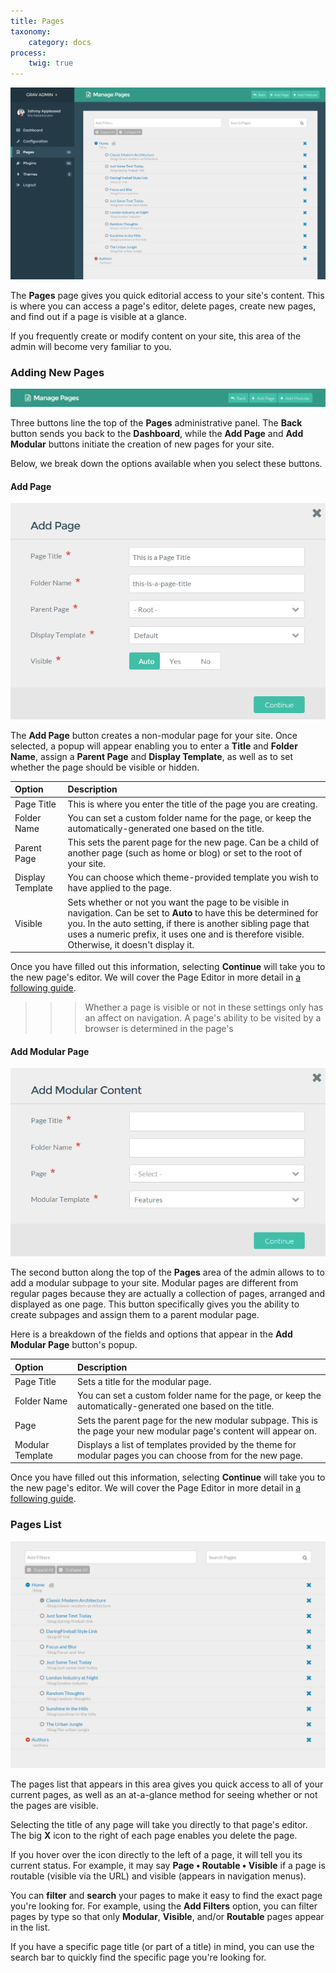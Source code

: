 ```yaml
---
title: Pages
taxonomy:
    category: docs
process:
    twig: true
---
```


![Grav Admin Pages](pages.png)

The **Pages** page gives you quick editorial access to your site's content. This is where you can access a page's editor, delete pages, create new pages, and find out if a page is visible at a glance.

If you frequently create or modify content on your site, this area of the admin will become very familiar to you.

### Adding New Pages

![Grav Admin Pages](add.png)

Three buttons line the top of the **Pages** administrative panel. The **Back** button sends you back to the **Dashboard**, while the **Add Page** and **Add Modular** buttons initiate the creation of new pages for your site.

Below, we break down the options available when you select these buttons.

#### Add Page

![Grav Admin Pages](add_2.png)

The **Add Page** button creates a non-modular page for your site. Once selected, a popup will appear enabling you to enter a **Title** and **Folder Name**, assign a **Parent Page** and **Display Template**, as well as to set whether the page should be visible or hidden.

| Option           | Description                                                                                                                                                                                                                                                                             |
| :-----           | :-----                                                                                                                                                                                                                                                                                  |
| Page Title       | This is where you enter the title of the page you are creating.                                                                                                                                                                                                                         |
| Folder Name      | You can set a custom folder name for the page, or keep the automatically-generated one based on the title.                                                                                                                                                                              |
| Parent Page      | This sets the parent page for the new page. Can be a child of another page (such as home or blog) or set to the root of your site.                                                                                                                                                      |
| Display Template | You can choose which theme-provided template you wish to have applied to the page.                                                                                                                                                                                                      |
| Visible          | Sets whether or not you want the page to be visible in navigation. Can be set to **Auto** to have this be determined for you. In the auto setting, if there is another sibling page that uses a numeric prefix, it uses one and is therefore visible. Otherwise, it doesn't display it. |

Once you have filled out this information, selecting **Continue** will take you to the new page's editor. We will cover the Page Editor in more detail in [a following guide](../page-editor).

>>> Whether a page is visible or not in these settings only has an affect on navigation. A page's ability to be visited by a browser is determined in the page's

#### Add Modular Page

![Grav Admin Pages](add_3.png)

The second button along the top of the **Pages** area of the admin allows to to add a modular subpage to your site. Modular pages are different from regular pages because they are actually a collection of pages, arranged and displayed as one page. This button specifically gives you the ability to create subpages and assign them to a parent modular page.

Here is a breakdown of the fields and options that appear in the **Add Modular Page** button's popup.

| Option           | Description                                                                                                        |
| :-----           | :-----                                                                                                             |
| Page Title       | Sets a title for the modular page.                                                                                 |
| Folder Name      | You can set a custom folder name for the page, or keep the automatically-generated one based on the title.         |
| Page             | Sets the parent page for the new modular subpage. This is the page your new modular page's content will appear on. |
| Modular Template | Displays a list of templates provided by the theme for modular pages you can choose from for the new page.         |

Once you have filled out this information, selecting **Continue** will take you to the new page's editor. We will cover the Page Editor in more detail in [a following guide](../page-editor).

### Pages List

![Grav Admin Pages](pages_2.png)

The pages list that appears in this area gives you quick access to all of your current pages, as well as an at-a-glance method for seeing whether or not the pages are visible.

Selecting the title of any page will take you directly to that page's editor. The big **X** icon to the right of each page enables you delete the page.

If you hover over the icon directly to the left of a page, it will tell you its current status. For example, it may say **Page • Routable • Visible** if a page is routable (visible via the URL) and visible (appears in navigation menus).

You can **filter** and **search** your pages to make it easy to find the exact page you're looking for. For example, using the **Add Filters** option, you can filter pages by type so that only **Modular**, **Visible**, and/or **Routable** pages appear in the list.

If you have a specific page title (or part of a title) in mind, you can use the search bar to quickly find the specific page you're looking for.
